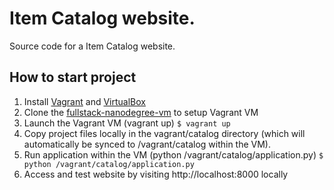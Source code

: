 # Item Catalog website.
Source code for a Item Catalog website.

## How to start project

1. Install [Vagrant](https://www.vagrantup.com/) and [VirtualBox](https://www.virtualbox.org/)
2. Clone the [fullstack-nanodegree-vm](http://github.com/udacity/fullstack-nanodegree-vm) to setup Vagrant VM
3. Launch the Vagrant VM (vagrant up)
`$ vagrant up`
4. Copy project files locally in the vagrant/catalog directory (which will automatically be synced to /vagrant/catalog within the VM).
5. Run application within the VM (python /vagrant/catalog/application.py)
`$ python /vagrant/catalog/application.py`
6. Access and test website by visiting http://localhost:8000 locally